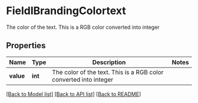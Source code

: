# FieldIBrandingColortext

The color of the text. This is a RGB color converted into integer

## Properties
Name | Type | Description | Notes
------------ | ------------- | ------------- | -------------
**value** | **int** | The color of the text. This is a RGB color converted into integer | 

[[Back to Model list]](../README.md#documentation-for-models) [[Back to API list]](../README.md#documentation-for-api-endpoints) [[Back to README]](../README.md)


